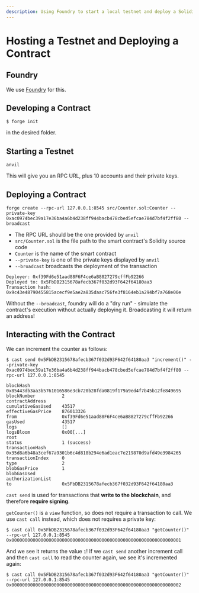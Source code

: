 ```yaml
---
description: Using Foundry to start a local testnet and deploy a Solidity contract.
---
```


# Hosting a Testnet and Deploying a Contract

## Foundry

We use [Foundry](https://github.com/foundry-rs/foundry) for this.

## Developing a Contract

```
$ forge init
```

in the desired folder.

## Starting a Testnet

```
anvil
```

This will give you an RPC URL, plus 10 accounts and their private keys.

## Deploying a Contract

```
forge create --rpc-url 127.0.0.1:8545 src/Counter.sol:Counter --private-key 0xac0974bec39a17e36ba4a6b4d238ff944bacb478cbed5efcae784d7bf4f2ff80 --broadcast
```

* The RPC URL should be the one provided by `anvil`
* `src/Counter.sol` is the file path to the smart contract's Solidity source code
* `Counter` is the name of the smart contract
* `--private-key` is one of the private keys displayed by `anvil`
* `--broadcast` broadcasts the deployment of the transaction

```
Deployer: 0xf39Fd6e51aad88F6F4ce6aB8827279cffFb92266
Deployed to: 0x5FbDB2315678afecb367f032d93F642f64180aa3
Transaction hash: 0x9c43e48790455815acecf9e5ae2a835daac756fe3f8164eb1a294bf7a768e00e
```

Without the `--broadcast`, foundry will do a "dry run" - simulate the contract's execution without actually deploying it. Broadcasting it will return an address!

## Interacting with the Contract

We can increment the counter as follows:

```
$ cast send 0x5FbDB2315678afecb367f032d93F642f64180aa3 "increment()" --private-key 0xac0974bec39a17e36ba4a6b4d238ff944bacb478cbed5efcae784d7bf4f2ff80 --rpc-url 127.0.0.1:8545

blockHash            0x85443db3aa3b5761016586e3cb720b28fda0819f179a9ed4f7b45b12fe849695
blockNumber          2
contractAddress      
cumulativeGasUsed    43517
effectiveGasPrice    876013326
from                 0xf39Fd6e51aad88F6F4ce6aB8827279cffFb92266
gasUsed              43517
logs                 []
logsBloom            0x00[...]
root                 
status               1 (success)
transactionHash      0x35d8a6b48a3cef67a9301b6c4d818b294e6ad1eac7e219870d9afd49e3984265
transactionIndex     0
type                 2
blobGasPrice         1
blobGasUsed          
authorizationList    
to                   0x5FbDB2315678afecb367f032d93F642f64180aa3
```

`cast send` is used for transactions that **write to the blockchain**, and therefore **require signing**.&#x20;

`getCounter()` is a `view` function, so does not require a transaction to call. We use `cast call` instead, which does not requires a private key:

```
$ cast call 0x5FbDB2315678afecb367f032d93F642f64180aa3 "getCounter()" --rpc-url 127.0.0.1:8545
0x0000000000000000000000000000000000000000000000000000000000000001
```

And we see it returns the value `1`! If we `cast send` another increment call and then `cast call` to read the counter again, we see it's incremented again:

```
$ cast call 0x5FbDB2315678afecb367f032d93F642f64180aa3 "getCounter()" --rpc-url 127.0.0.1:8545 
0x0000000000000000000000000000000000000000000000000000000000000002
```
